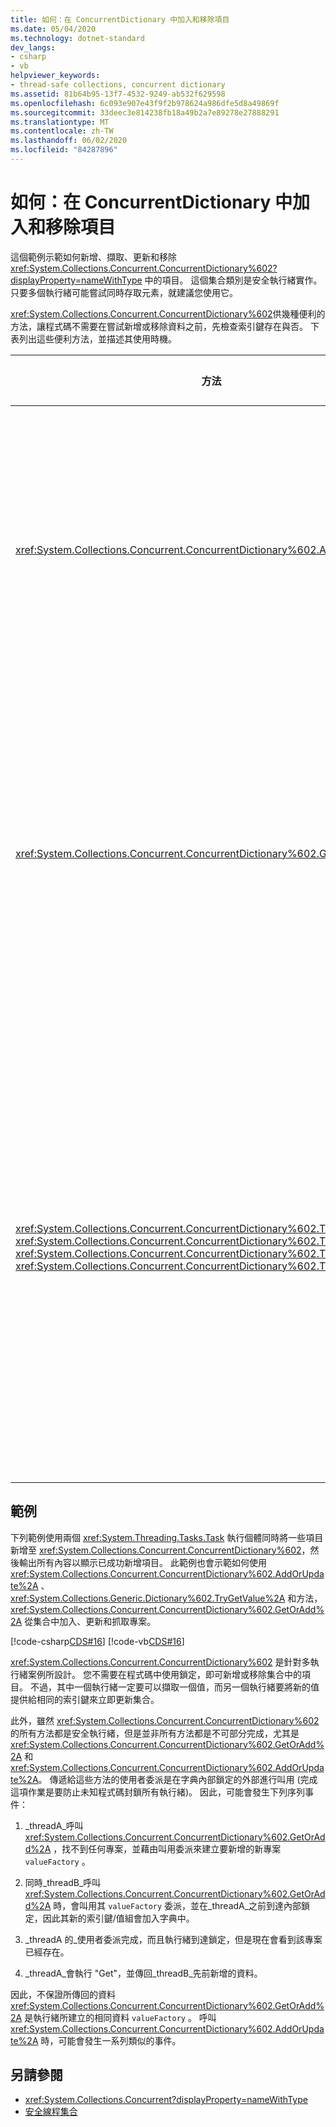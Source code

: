 ```yaml
---
title: 如何：在 ConcurrentDictionary 中加入和移除項目
ms.date: 05/04/2020
ms.technology: dotnet-standard
dev_langs:
- csharp
- vb
helpviewer_keywords:
- thread-safe collections, concurrent dictionary
ms.assetid: 81b64b95-13f7-4532-9249-ab532f629598
ms.openlocfilehash: 6c093e907e43f9f2b978624a986dfe5d8a49869f
ms.sourcegitcommit: 33deec3e814238fb18a49b2a7e89278e27888291
ms.translationtype: MT
ms.contentlocale: zh-TW
ms.lasthandoff: 06/02/2020
ms.locfileid: "84287896"
---
```

# <a name="how-to-add-and-remove-items-from-a-concurrentdictionary"></a>如何：在 ConcurrentDictionary 中加入和移除項目

這個範例示範如何新增、擷取、更新和移除 <xref:System.Collections.Concurrent.ConcurrentDictionary%602?displayProperty=nameWithType> 中的項目。 這個集合類別是安全執行緒實作。 只要多個執行緒可能嘗試同時存取元素，就建議您使用它。

<xref:System.Collections.Concurrent.ConcurrentDictionary%602>供幾種便利的方法，讓程式碼不需要在嘗試新增或移除資料之前，先檢查索引鍵存在與否。 下表列出這些便利方法，並描述其使用時機。

| 方法 | 使用時機... |
|--|--|
| <xref:System.Collections.Concurrent.ConcurrentDictionary%602.AddOrUpdate%2A> | 您想要新增所指定索引鍵的新值，如果已經有索引鍵，則您會想要取代它的值。 |
| <xref:System.Collections.Concurrent.ConcurrentDictionary%602.GetOrAdd%2A> | 您想要擷取所指定索引鍵的現有值，如果索引鍵不存在，則您會想要指定索引鍵/值組。 |
| <xref:System.Collections.Concurrent.ConcurrentDictionary%602.TryAdd%2A>, <xref:System.Collections.Concurrent.ConcurrentDictionary%602.TryGetValue%2A>, <xref:System.Collections.Concurrent.ConcurrentDictionary%602.TryUpdate%2A>, <xref:System.Collections.Concurrent.ConcurrentDictionary%602.TryRemove%2A> | 您想要新增、取得、更新或移除索引鍵/值組，如果已經有索引鍵，或嘗試因任何其他原因而失敗，則您會想要採取一些替代動作。 |

## <a name="example"></a>範例

下列範例使用兩個 <xref:System.Threading.Tasks.Task> 執行個體同時將一些項目新增至 <xref:System.Collections.Concurrent.ConcurrentDictionary%602>，然後輸出所有內容以顯示已成功新增項目。 此範例也會示範如何使用 <xref:System.Collections.Concurrent.ConcurrentDictionary%602.AddOrUpdate%2A> 、 <xref:System.Collections.Generic.Dictionary%602.TryGetValue%2A> 和方法， <xref:System.Collections.Concurrent.ConcurrentDictionary%602.GetOrAdd%2A> 從集合中加入、更新和抓取專案。

[!code-csharp[CDS#16](../../../../samples/snippets/csharp/VS_Snippets_Misc/cds/cs/cds_dictionaryhowto.cs#16)]
[!code-vb[CDS#16](../../../../samples/snippets/visualbasic/VS_Snippets_Misc/cds/vb/cds_concdict.vb#16)]

<xref:System.Collections.Concurrent.ConcurrentDictionary%602> 是針對多執行緒案例所設計。 您不需要在程式碼中使用鎖定，即可新增或移除集合中的項目。 不過，其中一個執行緒一定要可以擷取一個值，而另一個執行緒要將新的值提供給相同的索引鍵來立即更新集合。

此外，雖然 <xref:System.Collections.Concurrent.ConcurrentDictionary%602> 的所有方法都是安全執行緒，但是並非所有方法都是不可部分完成，尤其是 <xref:System.Collections.Concurrent.ConcurrentDictionary%602.GetOrAdd%2A> 和 <xref:System.Collections.Concurrent.ConcurrentDictionary%602.AddOrUpdate%2A>。 傳遞給這些方法的使用者委派是在字典內部鎖定的外部進行叫用 (完成這項作業是要防止未知程式碼封鎖所有執行緒)。 因此，可能會發生下列序列事件：

1. _threadA_呼叫 <xref:System.Collections.Concurrent.ConcurrentDictionary%602.GetOrAdd%2A> ，找不到任何專案，並藉由叫用委派來建立要新增的新專案 `valueFactory` 。

1. 同時_threadB_呼叫 <xref:System.Collections.Concurrent.ConcurrentDictionary%602.GetOrAdd%2A> 時，會叫用其 `valueFactory` 委派，並在_threadA_之前到達內部鎖定，因此其新的索引鍵/值組會加入字典中。

1. _threadA 的_使用者委派完成，而且執行緒到達鎖定，但是現在會看到該專案已經存在。

1. _threadA_會執行 "Get"，並傳回_threadB_先前新增的資料。

因此，不保證所傳回的資料 <xref:System.Collections.Concurrent.ConcurrentDictionary%602.GetOrAdd%2A> 是執行緒所建立的相同資料 `valueFactory` 。 呼叫 <xref:System.Collections.Concurrent.ConcurrentDictionary%602.AddOrUpdate%2A> 時，可能會發生一系列類似的事件。

## <a name="see-also"></a>另請參閱

- <xref:System.Collections.Concurrent?displayProperty=nameWithType>
- [安全線程集合](index.md)
